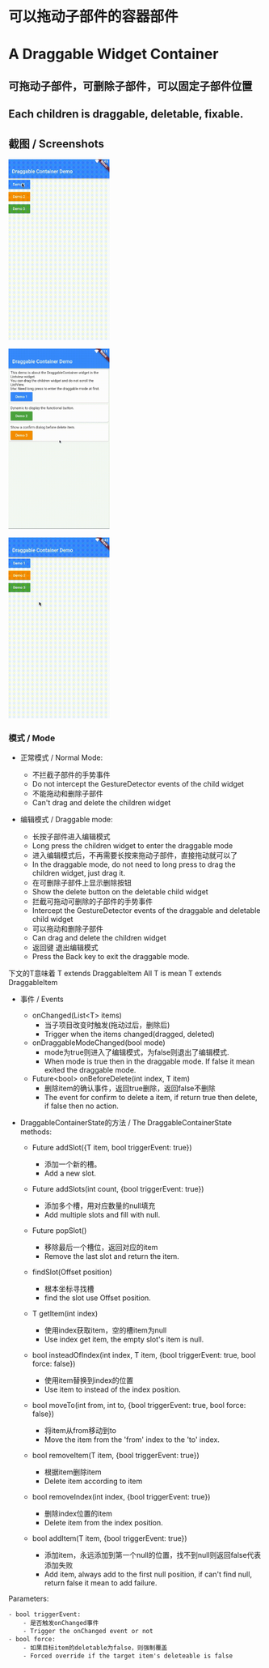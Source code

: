 # 可以拖动子部件的容器部件
# A Draggable Widget Container 

## 可拖动子部件，可删除子部件，可以固定子部件位置
## Each children is draggable, deletable, fixable.

## 截图 / Screenshots

[<img src="https://github.com/gzlock/images/raw/master/flutter_draggable_container/1.gif" width="200">](https://github.com/gzlock/images/raw/master/flutter_draggable_container/1.gif)

[<img src="https://github.com/gzlock/images/raw/master/flutter_draggable_container/2.gif" width="200">](https://github.com/gzlock/images/raw/master/flutter_draggable_container/2.gif)

[<img src="https://github.com/gzlock/images/raw/master/flutter_draggable_container/3.gif" width="200">](https://github.com/gzlock/images/raw/master/flutter_draggable_container/3.gif)

### 模式 / Mode

- 正常模式 / Normal Mode:
    - 不拦截子部件的手势事件
    - Do not intercept the GestureDetector events of the child widget
    - 不能拖动和删除子部件
    - Can't drag and delete the children widget
    
- 编辑模式 / Draggable mode:
    - 长按子部件进入编辑模式
    - Long press the children widget to enter the draggable mode
    - 进入编辑模式后，不再需要长按来拖动子部件，直接拖动就可以了
    - In the draggable mode, do not need to long press to drag the children widget,
      just drag it.
    - 在可删除子部件上显示删除按钮
    - Show the delete button on the deletable child widget
    - 拦截可拖动可删除的子部件的手势事件
    - Intercept the GestureDetector events of the draggable and deletable child widget
    - 可以拖动和删除子部件
    - Can drag and delete the children widget
    - 返回键 退出编辑模式
    - Press the Back key to exit the draggable mode.
    
下文的T意味着 T extends DraggableItem
All T is mean T extends DraggableItem
    
- 事件 / Events
    - onChanged(List\<T\> items)
        - 当子项目改变时触发(拖动过后，删除后)
        - Trigger when the items changed(dragged, deleted)
    - onDraggableModeChanged(bool mode)
        - mode为true则进入了编辑模式，为false则退出了编辑模式.
        - When mode is true then in the draggable mode. If false it mean exited the draggable mode.
    - Future\<bool\> onBeforeDelete(int index, T item)
        - 删除item的确认事件，返回true删除，返回false不删除
        - The event for confirm to delete a item, if return true then delete, if false then no action.

- DraggableContainerState的方法 / The DraggableContainerState methods:
    - Future<void> addSlot({T item, bool triggerEvent: true})
        - 添加一个新的槽。        
        - Add a new slot.
    - Future<void> addSlots(int count, {bool triggerEvent: true})
        - 添加多个槽，用对应数量的null填充
        - Add multiple slots and fill with null.    
    - Future<T> popSlot()
        - 移除最后一个槽位，返回对应的item
        - Remove the last slot and return the item.
    - findSlot(Offset position)
        - 根本坐标寻找槽
        - find the slot use Offset position.
        
    - T getItem(int index)
        - 使用index获取item，空的槽item为null
        - Use index get item, the empty slot's item is null.
    - bool insteadOfIndex(int index, T item, {bool triggerEvent: true, bool force: false})
        - 使用item替换到index的位置
        - Use item to instead of the index position.
    - bool moveTo(int from, int to, {bool triggerEvent: true, bool force: false})
        - 将item从from移动到to
        - Move the item from the 'from' index to the 'to' index.
    - bool removeItem(T item, {bool triggerEvent: true})
        - 根据item删除item
        - Delete item according to item
    - bool removeIndex(int index, {bool triggerEvent: true})
        - 删除index位置的item
        - Delete item from the index position.
    - bool addItem(T item, {bool triggerEvent: true})
        - 添加item，永远添加到第一个null的位置，找不到null则返回false代表添加失败
        - Add item, always add to the first null position, if can't find null, return false it mean to add failure.
    
Parameters:

    - bool triggerEvent:
        - 是否触发onChanged事件
        - Trigger the onChanged event or not
    - bool force:
        - 如果目标item的deletable为false，则强制覆盖
        - Forced override if the target item's deleteable is false